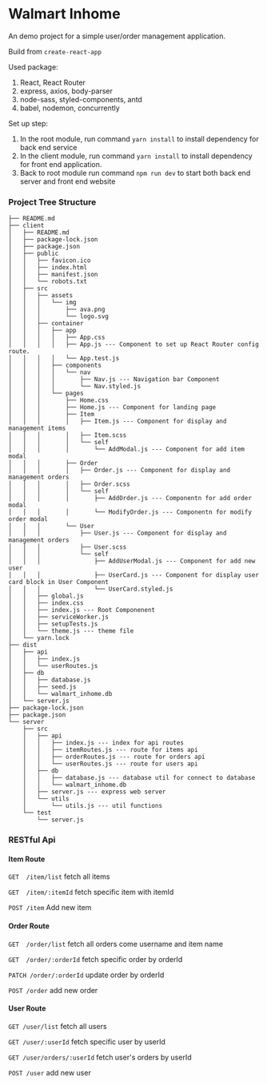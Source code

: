 # Walmart Inhome

An demo project for a simple user/order management application.

Build from `create-react-app`

Used package:

1. React, React Router
2. express, axios, body-parser
3. node-sass, styled-components, antd
4. babel, nodemon, concurrently


Set up step:
  
1. In the root module, run command  `yarn install` to install dependency for back end service
2. In the client module, run command  `yarn install` to install dependency for front end application.
3. Back to root module run command `npm run dev` to start both back end server and front end website

### Project Tree Structure

```
├── README.md
├── client
│   ├── README.md
│   ├── package-lock.json
│   ├── package.json
│   ├── public
│   │   ├── favicon.ico
│   │   ├── index.html
│   │   ├── manifest.json
│   │   └── robots.txt
│   ├── src
│   │   ├── assets
│   │   │   └── img
│   │   │       ├── ava.png
│   │   │       └── logo.svg
│   │   ├── container
│   │   │   ├── app
│   │   │   │   ├── App.css
│   │   │   │   ├── App.js --- Component to set up React Router config route.
│   │   │   │   └── App.test.js
│   │   │   ├── components
│   │   │   │   └── nav
│   │   │   │       ├── Nav.js --- Navigation bar Component
│   │   │   │       └── Nav.styled.js
│   │   │   └── pages
│   │   │       ├── Home.css
│   │   │       ├── Home.js --- Component for landing page
│   │   │       ├── Item
│   │   │       │   ├── Item.js --- Component for display and management items
│   │   │       │   ├── Item.scss
│   │   │       │   └── self
│   │   │       │       └── AddModal.js --- Component for add item modal
│   │   │       ├── Order
│   │   │       │   ├── Order.js --- Component for display and management orders
│   │   │       │   ├── Order.scss
│   │   │       │   └── self
│   │   │       │       ├── AddOrder.js --- Componentn for add order modal
│   │   │       │       └── ModifyOrder.js --- Componentn for modify order modal
│   │   │       └── User
│   │   │           ├── User.js --- Component for display and management orders
│   │   │           ├── User.scss
│   │   │           └── self
│   │   │               ├── AddUserModal.js --- Component for add new user
│   │   │               ├── UserCard.js --- Component for display user card block in User Component
│   │   │               └── UserCard.styled.js
│   │   ├── global.js
│   │   ├── index.css
│   │   ├── index.js --- Root Componenent
│   │   ├── serviceWorker.js
│   │   ├── setupTests.js
│   │   └── theme.js --- theme file
│   └── yarn.lock
├── dist
│   ├── api
│   │   ├── index.js
│   │   └── userRoutes.js
│   ├── db
│   │   ├── database.js
│   │   ├── seed.js
│   │   └── walmart_inhome.db
│   └── server.js
├── package-lock.json
├── package.json
└── server
    ├── src
    │   ├── api
    │   │   ├── index.js --- index for api routes 
    │   │   ├── itemRoutes.js --- route for items api
    │   │   ├── orderRoutes.js --- route for orders api
    │   │   └── userRoutes.js --- route for users api
    │   ├── db
    │   │   ├── database.js --- database util for connect to database
    │   │   └── walmart_inhome.db
    │   ├── server.js --- express web server
    │   └── utils
    │       └── utils.js --- util functions
    └── test
        └── server.js
```

### RESTful Api

#### Item Route

`GET  /item/list`    fetch all items

`GET  /item/:itemId` fetch specific item with itemId

`POST /item`         Add new item

#### Order Route

`GET  /order/list`   fetch all orders come username and item name

`GET  /order/:orderId` fetch specific order by orderId

`PATCH /order/:orderId` update order by orderId

`POST /order` add new order


#### User Route

`GET /user/list` fetch all users

`GET /user/:userId` fetch specific user by userId

`GET /user/orders/:userId` fetch user's orders by userId

`POST /user` add new user
